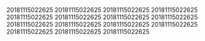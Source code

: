 20181115022625
20181115022625
20181115022625
20181115022625
20181115022625
20181115022625
20181115022625
20181115022625
20181115022625
20181115022625
20181115022625
20181115022625
20181115022625
20181115022625
20181115022625
